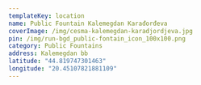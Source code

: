 ```yaml
---
templateKey: location
name: Public Fountain Kalemegdan Karađorđeva
coverImage: /img/cesma-kalemegdan-karadjordjeva.jpg
pin: /img/run-bgd_public-fontain_icon_100x100.png
category: Public Fountains
address: Kalemegdan bb
latitude: "44.819747301463"
longitude: "20.45107821881109"
---
```

